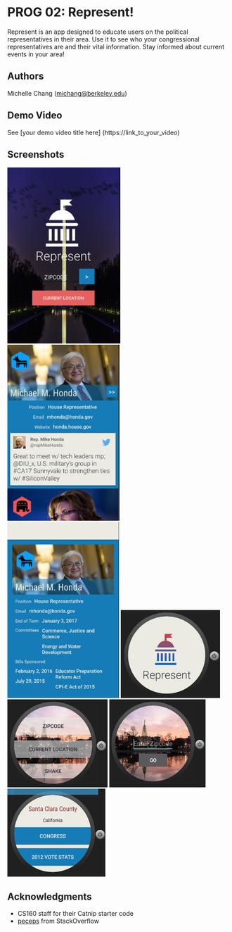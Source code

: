 # PROG 02: Represent!

Represent is an app designed to educate users on the political representatives in their area.
Use it to see who your congressional representatives are and their vital information.
Stay informed about current events in your area!

## Authors

Michelle Chang ([michang@berkeley.edu](mailto:michang@berkeley.edu))

## Demo Video

See [your demo video title here] (https://link_to_your_video)

## Screenshots

<img src="screenshots/mobile_main.png" height="400" alt="Screenshot"/>
<img src="screenshots/mobile_glanceview.png" height="400" alt="Screenshot"/>
<img src="screenshots/mobile_detail.png" height="400" alt="Screenshot"/>
<img src="screenshots/watch_main.png" height="200" alt="Screenshot"/>
<img src="screenshots/watch_menu.png" height="200" alt="Screenshot"/>
<img src="screenshots/watch_zipcode.png" height="200" alt="Screenshot"/>
<img src="screenshots/watch_areamenu.png" height="200" alt="Screenshot"/>

## Acknowledgments

* CS160 staff for their Catnip starter code
* [peceps](http://stackoverflow.com/questions/2317428/android-i-want-to-shake-it) from StackOverflow
